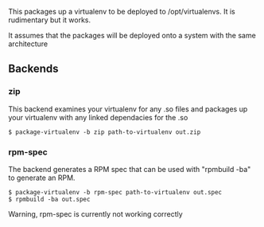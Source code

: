 This packages up a virtualenv to be deployed to /opt/virtualenvs.  It
is rudimentary but it works.

It assumes that the packages will be deployed onto a system with the
same architecture

## Backends

### zip

This backend examines your virtualenv for any .so files and packages
up your virtualenv with any linked dependacies for the .so

    $ package-virtualenv -b zip path-to-virtualenv out.zip

### rpm-spec

The backend generates a RPM spec that can be used with "rpmbuild -ba"
to generate an RPM.

    $ package-virtualenv -b rpm-spec path-to-virtualenv out.spec	
    $ rpmbuild -ba out.spec

Warning, rpm-spec is currently not working correctly
